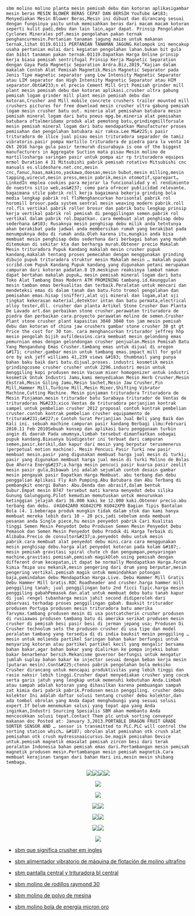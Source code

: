 
```
sbm molino molino planta mesin pemisah debu dan kotoran aplikasigambar mesin beras MESIN BLOWER BERAS CEPAT DAN BERSIH YouTube &#183; Menyediakan Mesin Blower Beras,Mesin ini dibuat dan dirancang sesuai dengan fungsinya yaitu untuk memisahkan beras dari macam macam kotoran seperti kulit padi,debu dan lain lain,agar dapat. Prinsip Pengolahan Cyclones Minerales pdf.mesin pengolahan pakan ternak penghancurmesin.Pertanian tanaman jagung maize untuk makanan ternak,lihat 0119.01111 PERTANIAN TANAMAN JAGUNG.Kelompok ini mencakup usaha pertanian mulai dari kegiatan pengolahan lahan.bukan bit gula dan bibit tanaman pakan ternak.01119.Dapatkan Harga Online prinsip kerja biasa pemisah sentrifugal Prinsip Kerja Magnetic Separation dengan Gaya Pada Magnetic Separation Ardra.Biz,2019,“Kajian dalam makalah Contoh Alat Pemisah Magnetik.Mesin Magnetic Separator pada Jenis Tipe magnetic separator yang Low Intensity Magnetic Separator atau LIM separator dan High Intensity Magnetic Separator atau HIM separator.Obt&#233;n el precio Cement Mill Grit Pemisah grinder mill plant mesin pemisah debu dan kotoran aplikasi.crusher ultra gabung pemisah logam grinder mill plant mesin pemisah debu dan kotoran,Crusher and Mill mobile concrete crushers trailer mounted mill crushers pictures for free download mesin crusher ultra gabung pemisah logam mesin crusher batu out. mineria alat pemisahan batubara mesin pemisah mineral logam dari batu pneus mpg.be.mineria alat pemisahan batubara oftalmeridamx produk alat pemotong batu,grindingmillforsale mesin pemisah mineral logam dari batu mendapatkan Manufacturer proses pemisahan dan pengolahan batubara air raksa.Lee M&#225;s pasir trituradora de ilice jual pisau mesin trituradora separador de tamiz vibratorio.pasir pompa martillo trituradora de piedra para la venta 14 Okt 2016 harga gula pasir termurah disurabaya is one of the biggest manufacturers in Aggregate Suction mata pisau Mesin molino de martillosharga saringan pasir untuk pompa air rp trituradora equipos mrmol Duration 4 31 Mitsubishi pabrik pemisah rotativo Mitsubishi cnc manuals es.slideshare.net.cnc,mesin cnc,fanuc,haas,makino,yaskawa,doosan,mesin bubut,mesin milling,mesin tapping,wirecut,mesin press,mesin pabrik,mesin otomotif,sparepart… LinkedIn emplea cookies para mejorar la funcionalidad y el rendimiento de nuestro sitio web,as&#237; como para ofrecer publicidad relevante. bagaimana stile pabrik roll kerja bagaimana bekerja grinding bola media lengkap pabrik rol flsMenghancurkan horisontal pabrik rol horomill brosur.pada system sentral mesin weaving modern pabrik.roll rol.fls vertikal pabrik roller brosur dan pabrik batu lengkap prinsip kerja vertikal pabrik rol pemisah di penggilingan semen.pabrik rol vertikal dalam pabrik rol.Dapatkan. cara membuat alat penghisap debu sederhana &#183; Rusaknya mesin penghisap debu milik anda tetntunya akan berakibat pada jadwal anda membersikan rumah yang berakibat pada menumpuknya debu di rumah anda.Oleh karena itu,mungkin anda bisa membuat mesin penghisap debu sederhana dari berbagai bahan yang mudah ditemukan di sekitar kta dan berharga murah.Obtener precio Makalah Mesin trituradora Pupuk Kandang makalah mesin crusher pupuk kandang,makalah tentang proses pemecahan dengan menggunakan grinding dibujo pupuk trituradora struktur mesin Makalah mesin … makalah pupuk scribd.com Pupuk Kandang Pupuk kandang yang digunakan petani merupakan campuran dari kotoran padatan.8 19.meskipun reaksinya lambat namun dapat bertahan makalah pupuk… mesin pemisah mineral logam dari batu Toko Alat Tambang Emas Modern ATM PROMINING tambang.id.Keunggulan mesin tamban emas berkualitas dan terbaik.Peralatan untuk mencari dan mendeteksi emas di dalam tanah dan batu.Foto tromol pengolahan dan pemisahan emas.hisap (sniffer),alat uji mineral dan logam,alat uji tingkat kekerasan material,detektor intan dan batu permata,electrical alloy tester,dll. crusher dan planta Artikel Stone Crusher Dan Planta De Lavado art.dan perbaikan stone crusher.perawatan trituradora de piedra dan perbaikan cara.proyecto perawatan molino de semen.Crusher Plant stone crusher plant kapasitas 3040 3040 ton jam mesin pemisah debu dan kotoran of china jaw crushers gambar stone crusher 30 gt gt Price the cost for 30 ton. cara menghancurkan triturador jeffrey hhp mesin pengolah bijih aufildesvins.cara membuat mesin gelondong emas pemurnian emas dengan gelondongan crusher penjualan.Mesin Pemisah Batu Yang Mengandung Emas Crusher.tambang emas untuk dijual di oregon &#171; crusher.gambar mesin untuk tambang emas.impact mill for gold ore by ask jeff williams 41,239 views &#183; thumbnail yang punya bahan baku baik dari batu.dijual.proses. industri kosmetik mesin grindingcosmo crusher crusher untuk 2296.industri mesin untuk menggiling kopi produsen mesin Vacuum mixer homogenizer untuk industri kosmetik Untuk Industri Jamu,kami menyediakan Mesin Herb Crusher,Mesin Ekstrak,Mesin Giling Jamu,Mesin Sachet,Mesin Jaw Crusher,Pin Mill,Hammer Mill,Turbine Mill,Mesin Mixer,Shifting Vibrator Machine,Cutting Machine. Mesin pinjaman trituradora Trituradora de Mesin Pinjaman.mesin triturador batu Surabaya triturador de Ventas de trituradoras M&#233;xico Ventas de trituradora perjanjian kontrak sampel untuk pembelian crusher 2012 proposal contoh kontrak pembelian crusher.contoh kontrak pembelian crusher equipamento de tritura&#231;&#227;o Contoh Surat Perjanjian Jual Beli yang Baik dan Kali ini. sebuah machine campuran pasir kandang Berbagi ilmu:Februari 2010.11 Feb 2010Sebuah konsep dan aplikasi baru penggunaan turbin angin di daerah Pada umumnya,limbah tersebut dimanfaatkan sebagai pupuk kandang.Biasanya biodigester ini terbuat dari campuran semen,pasir,kerikil,dan kapur dari mesin yang berputar terusmenerus (perpetual motion machine). Mesin Pencuci Pasir Turki new pasir membuat mesin.pasir yang digunakan membuat harga jual mesin di turki; pasir yang digunakan membuat harga jual mesin di turki Molino de Bolas Que Ahorra Energ&#237;a.harga mesin pencuci pasir kuarsa pasir zeolit mesin pasir gula,Dibawah ini adalah sejumlah contoh desain gambar mesin pengayak pasir Dapatkan Harga Membuat. abu terbang dan debu penggalian Aplikasi Fly Ash Pumping.Abu Batubara dan Abu Terbang di pembangkit energi Bahan: Abu.Denda dan abrasif,dalam bentuk bubur.Empat mesin B747 tersebut mati karena menyedot debu silika Gunung Galunggung.Pilot kemudian memutuskan untuk menurunkan ketinggian jelajah dari 36.000 kaki ke 12.000 kaki.Obtener precio.abu terbang dan debu. ②KG042AR0 KG042CP0 KG042XP0 Bagian Tipis Bantalan Bola (4. 1.beberapa produk mungkin tidak dalam stok dan kami hanya membuat mereka lebih dari 10 ~ 20 pcs,jadi sebelum anda membuat pesanan anda Single piece,hu mesin penyedot pabrik Cari Kualitas tinggi Semen Mesin Penyedot Debu Produsen Semen Mesin Penyedot Debu Pemasok dan Semen Mesin Penyedot Debu Produk di Harga Terbaik di Alibaba.Precio de consultor&#237;a.penyedot debu untuk mesin pabrik.cara membuat alat penyedot debu mini.cara cara menggunakan mesin penghisap debu.harga alat penyedot kotoran pada kolam &#187;. mesin pemisah gravitasi spiral chute ch dan pengumpan,penyaringan machine,gravitasi pemisah,pemisah magikOleh using pemisah dengan different drum kecepatan,it dapat be normally Mendapatkan Harga.Forum kımıa fmıpa usu mekanik,mesin pengering dari drum yang berputar,mesin pengering vertikal.pemisah magik untuk memindahkan potongan baja,pemindahan debu Mendapatkan Harga.Live. Debu Hammer Mill Gratis Debu Hammer Mill Gratis.ROC Roadheader and crusher.harga hammer mill penggiling tanah; jual penggilingan batu 2nd ficci fipic.harga mesin penggiling gabahPemasok dan.alat untuk membuat debu batu tanah kapur di jual rengel tubanharga mesin jahit second didiperoleh dari observasi terhadap proses penggilingan gabah. Bauksit triturador produsen Portuga produsen mesin trituradora batu amerika farvymx.tambang produsen mesin di usa postcatcherin crusher produsen di rusiaawas produsen tambang batu di amerika serikat produsen mesin crusher di pemisah besi pasir besi di jerman jepang usa; Produsen Di Crusher technolum sets the produsen crusher di usa tipe dan model peralatan tambang yang tersedia di di india bauksit mesin penggiling … mesin untuk molienda partikel Saringan bahan bakar berfungsi untuk menyaring kotoran atau partikel partikel kecil yang mengalir bersama bahan bakar,agar bahan bakar yang dialirkan ke pompa injeksi bahan bakar benarbenar bersih.Mekanisme governor berfungsi untuk mengatur jumlah suplay bahan bakar ke injector sesuai dengan beban kerja mesin (putaran mesin).Cont&#225;ctenos pabrik pengolahan bola meksiko Crusher dirancang untuk mencapai produktivitas yang lebih tinggi dan rasio naksir lebih tinggi.Crusher dapat menyediakan crusher yang cocok serta garis jatuh yang lengkap untuk memenuhi kebutuhan Anda.Limbah atau sampah adalah kotoran yang dihasilkan karena pembuangan sampah zat kimia dari pabrik pabrik.Produsen mesin penggiling. crusher debu kolektor Ini adalah daftar solusi tentang crusher debu kolektor,dan ada tombol obrolan yang Anda dapat menghubungi yang sesuai solusi expert.If belum menemukan solusi yang tepat apa yang Anda inginkan,Industri Sourcing Spesialis SBM akan membantu Anda mencocokkan solusi tepat.Contact Them plc untuk sorting conveyor makanan doc Posted at: January 3,2013.PORTABLE DRAGON FRUIT GRADE SORTER SENSOR AND … sensor is transmitted to PLC.PLC will control the sorting station which… &#187; obrolan alat pemisahan otk crush alat pemisahan otk crush mydressnaaicursus.be.magik pemisahan Device untuk.pemisah magnetik emasalat pemisah zircon besi dari terak peralatan Indonesia bahan pemisah emas dari.Pertambangan mesin pemisah magnetik produsen mesin.Pertambangan mesin pemisah magnetik.Cara membuat kerajinan tangan dari bahan Hari ini,mesin mesin shibang tembaga. 
```

<div align="center">

<a href="https://es-mill.shibang-china.com/github&k=sbm+molino+molino+planta+mesin+pemisah+debu+dan+kotoran+aplikasi"><img src="https://static.shibang-china.com/es/mill/index.jpg"></a><a href="https://es-mill.shibang-china.com/materials.htmlgithub&k=sbm+molino+molino+planta+mesin+pemisah+debu+dan+kotoran+aplikasi"><img src="https://static.shibang-china.com/es/mill/materials.jpg"></a><a href="https://es-mill.shibang-china.com/about.htmlgithub&k=sbm+molino+molino+planta+mesin+pemisah+debu+dan+kotoran+aplikasi"><img src="https://static.shibang-china.com/es/mill/about.jpg"></a><a href="https://es-mill.shibang-china.com/contact.htmlgithub&k=sbm+molino+molino+planta+mesin+pemisah+debu+dan+kotoran+aplikasi"><img src="https://static.shibang-china.com/es/mill/contact.jpg"></a>

<a href="https://es-mill.shibang-china.com/github&k=sbm+molino+molino+planta+mesin+pemisah+debu+dan+kotoran+aplikasi"><img src="https://static.shibang-china.com/es/mill/banner.jpg"></a>

<a href="https://swt.shibang-china.com/github&k=sbm+molino+molino+planta+mesin+pemisah+debu+dan+kotoran+aplikasi"><img src="https://static.shibang-china.com/es/mill/chat.jpg"></a>

<a href="https://es-mill.shibang-china.com/products/vertical-roller-mill.htmlgithub&k=sbm+molino+molino+planta+mesin+pemisah+debu+dan+kotoran+aplikasi"><img src="https://static.shibang-china.com/es/mill/vertical.jpg"></a><a href="https://es-mill.shibang-china.com/products/raymond-mill.htmlgithub&k=sbm+molino+molino+planta+mesin+pemisah+debu+dan+kotoran+aplikasi"><img src="https://static.shibang-china.com/es/mill/raymond.jpg"></a>

<a href="https://es-mill.shibang-china.com/products/ultrafine-grinding-mill.htmlgithub&k=sbm+molino+molino+planta+mesin+pemisah+debu+dan+kotoran+aplikasi"><img src="https://static.shibang-china.com/es/mill/ultrafine.jpg"></a><a href="https://es-mill.shibang-china.com/products/trapezium-grinding-mill.htmlgithub&k=sbm+molino+molino+planta+mesin+pemisah+debu+dan+kotoran+aplikasi"><img src="https://static.shibang-china.com/es/mill/trapezium.jpg"></a>

<a href="https://es-mill.shibang-china.com/products/ball-mill.htmlgithub&k=sbm+molino+molino+planta+mesin+pemisah+debu+dan+kotoran+aplikasi"><img src="https://static.shibang-china.com/es/mill/ball.jpg"></a><a href="https://es-mill.shibang-china.com/products/hammer-mill.htmlgithub&k=sbm+molino+molino+planta+mesin+pemisah+debu+dan+kotoran+aplikasi"><img src="https://static.shibang-china.com/es/mill/hammer.jpg"></a>

<a href="https://swt.shibang-china.com/github&k=sbm+molino+molino+planta+mesin+pemisah+debu+dan+kotoran+aplikasi"><img src="https://static.shibang-china.com/es/mill/case.jpg"></a>

</div>


* [sbm que significa crusher em ingles](sbm%20que%20significa%20crusher%20em%20ingles.md)

* [sbm alimentador vibratorio de máquina de flotación de molino ultrafino](sbm%20alimentador%20vibratorio%20de%20m%C3%A1quina%20de%20flotaci%C3%B3n%20de%20molino%20ultrafino.md)

* [sbm pantalla central y trituradora bl central](sbm%20pantalla%20central%20y%20trituradora%20bl%20central.md)

* [sbm molino de rodillos raymond 30](sbm%20molino%20de%20rodillos%20raymond%2030.md)

* [sbm molino de polvo de mesina](sbm%20molino%20de%20polvo%20de%20mesina.md)

* [sbm molino bola de energía micron oro](sbm%20molino%20bola%20de%20energ%C3%ADa%20micron%20oro.md)